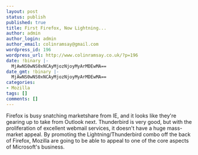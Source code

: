 ```yaml
---
layout: post
status: publish
published: true
title: First Firefox, Now Lightning...
author: admin
author_login: admin
author_email: colinramsay@gmail.com
wordpress_id: 196
wordpress_url: http://www.colinramsay.co.uk/?p=196
date: !binary |-
  MjAwNS0wNS0xNCAyMjozNjoyMyArMDEwMA==
date_gmt: !binary |-
  MjAwNS0wNS0xNCAyMjozNjoyMyArMDEwMA==
categories:
- Mozilla
tags: []
comments: []
---
```

<p>Firefox is busy snatching marketshare from IE, and it looks like they're gearing up to take from Outlook next. Thunderbird is very good, but with the proliferation of excellent webmail services, it doesn't have a huge mass-market appeal. By promoting the Lightning/Thunderbird combo off the back of Firefox, Mozilla are going to be able to appeal to one of the core aspects of Microsoft's business.</p>
